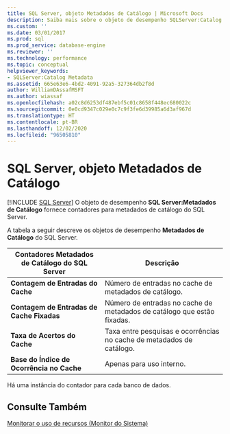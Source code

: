 ```yaml
---
title: SQL Server, objeto Metadados de Catálogo | Microsoft Docs
description: Saiba mais sobre o objeto de desempenho SQLServer:Catalog Metadata, que fornece contadores para metadados de catálogo do SQL Server.
ms.custom: ''
ms.date: 03/01/2017
ms.prod: sql
ms.prod_service: database-engine
ms.reviewer: ''
ms.technology: performance
ms.topic: conceptual
helpviewer_keywords:
- SQLServer:Catalog Metadata
ms.assetid: 665e63e6-4bd2-4091-92a5-327364db2f8d
author: WilliamDAssafMSFT
ms.author: wiassaf
ms.openlocfilehash: a02c8d6253df487ebf5c01c8658f448ec680022c
ms.sourcegitcommit: 0e0cd9347c029e0c7c9f3fe6d39985a6d3af967d
ms.translationtype: HT
ms.contentlocale: pt-BR
ms.lasthandoff: 12/02/2020
ms.locfileid: "96505810"
---
```

# <a name="sql-server-catalog-metadata-object"></a>SQL Server, objeto Metadados de Catálogo
 [!INCLUDE [SQL Server](../../includes/applies-to-version/sqlserver.md)]
O objeto de desempenho **SQL Server:Metadados de Catálogo** fornece contadores para metadados de catálogo do SQL Server.

A tabela a seguir descreve os objetos de desempenho **Metadados de Catálogo** do SQL Server.


|**Contadores Metadados de Catálogo do SQL Server**|Descrição|  
|-------------|-----------------|  
|**Contagem de Entradas do Cache**|Número de entradas no cache de metadados de catálogo.|
|**Contagem de Entradas de Cache Fixadas**|Número de entradas no cache de metadados de catálogo que estão fixadas.|
|**Taxa de Acertos do Cache**|Taxa entre pesquisas e ocorrências no cache de metadados de catálogo.|
|**Base do Índice de Ocorrência no Cache**|Apenas para uso interno.|

Há uma instância do contador para cada banco de dados.

## <a name="see-also"></a>Consulte Também  
[Monitorar o uso de recursos (Monitor do Sistema)](../../relational-databases/performance-monitor/monitor-resource-usage-system-monitor.md)
